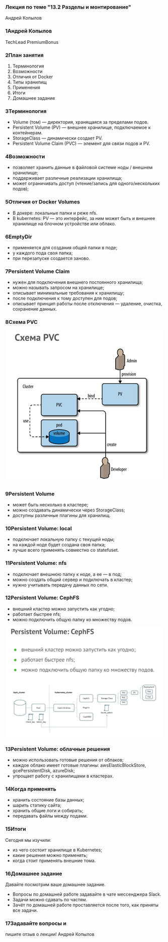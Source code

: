 ### Лекция по теме "13.2 Разделы и монтирование"

Андрей
Копылов

### 1Андрей Копылов
TechLead
PremiumBonus

### 2План занятия
1. Терминология
2. Возможности
3. Отличия от Docker
4. Типы хранилищ
5. Применения
6. Итоги
7. Домашнее задание

### 3Терминология
- Volume (том) — директория, хранящаяся за
пределами подов.
- Persistent Volume (PV) — внешнее хранилище,
подключаемое к контейнерам.
- StorageClass — динамически создает PV.
- Persistent Volume Claim (PVC) — элемент для связи
подов и PV.

### 4Возможности
- позволяет хранить данные в файловой системе
ноды / внешнем хранилище;
- поддерживает различные реализации хранилища;
- может ограничивать доступ (чтение/запись для
одного/нескольких подов);

### 5Отличия от Docker Volumes
- В докере: локальные папки и реже nfs.
- В kubernetes: PV — это интерфейс, за ним может быть
и внешнее хранилище на блочном устройстве или
облако.

### 6EmptyDir
- применяется для создания общей папки в поде;
- у каждого пода своя папка;
- при перезапуске создается заново.

### 7Persistent Volume Claim
- нужен для подключения внешнего постоянного
хранилища;
- можно называть запросом на хранилище;
- описывает минимальные требования к хранилищу;
- после подключения к тому доступен для подов;
- описывает принцип работы после отключения —
удаление, очистка, сохранение данных.

### 8Схема PVC
![shema-pvc](/13-kubernetes-config-02-mounts/Files/shema-pvc.png)

### 9Persistent Volume
- может быть несколько в кластере;
- можно создавать динамически через StorageClass;
- доступны различные плагины для хранилищ.

### 10Persistent Volume: local
- подключает локальную папку с текущей ноды;
- на каждой ноде будет создана своя папка;
- лучше всего применять совместно со statefuset.

### 11Persistent Volume: nfs
- подключает внешнюю папку к ноде, а ее — в под;
- можно создать общий сервер и подключать в
кластер;
- нужно учитывать передачу данных по сети.

### 12Persistent Volume: CephFS
- внешний кластер можно запустить как угодно;
- работает быстрее nfs;
- можно подключить общую папку ко множеству подов.

![cephfs](/13-kubernetes-config-02-mounts/Files/cephfs.png)

### 13Persistent Volume: облачные решения
- можно использовать готовые решения от облаков;
- каждое облако имеет готовые плагины:
awsElasticBlockStore, gcePersistentDisk, azureDisk;
- упрощает работу с хранилищами в кластерах.

### 14Когда применять
- хранить состояние базы данных;
- шарить статику сайта;
- хранить общие логи и собирать;
- передавать файлы между подами.

### 15Итоги
Сегодня мы изучили:
- из чего состоит хранилище в Kubernetes;
- какие решения можно применять;
- когда стоит применять внешние тома.

### 16Домашнее задание
Давайте посмотрим ваше домашнее задание.
- Вопросы по домашней работе задавайте в чате мессенджера
Slack.
- Задачи можно сдавать по частям.
- Зачёт по домашней работе проставляется после того, как приняты
все задачи.

### 17Задавайте вопросы и
пишите отзыв о лекции!
Андрей Копылов

